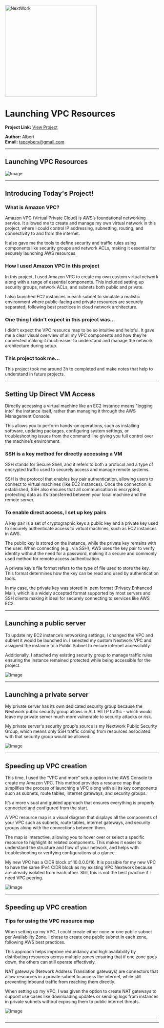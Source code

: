 <img src="https://cdn.prod.website-files.com/677c400686e724409a5a7409/6790ad949cf622dc8dcd9fe4_nextwork-logo-leather.svg" alt="NextWork" width="300" />

# Launching VPC Resources

**Project Link:** [View Project](http://learn.nextwork.org/projects/aws-networks-ec2)

**Author:** Albert  
**Email:** tapcyberx@gmail.com

---

## Launching VPC Resources

![Image](http://learn.nextwork.org/delighted_indigo_timid_orc/uploads/aws-networks-ec2_8ee57662)

---

## Introducing Today's Project!

### What is Amazon VPC?

Amazon VPC (Virtual Private Cloud) is AWS’s foundational networking service. It allowed me to create and manage my own virtual network in this project, where I could control IP addressing, subnetting, routing, and connectivity to and from the internet.

It also gave me the tools to define security and traffic rules using components like security groups and network ACLs, making it essential for securely launching AWS resources.



### How I used Amazon VPC in this project

In this project, I used Amazon VPC to create my own custom virtual network along with a range of essential components. This included setting up security groups, network ACLs, and subnets both public and private.

I also launched EC2 instances in each subnet to simulate a realistic environment where public-facing and private resources are securely separated, following best practices in cloud network architecture.



### One thing I didn't expect in this project was...

I didn’t expect the VPC resource map to be so intuitive and helpful. It gave me a clear visual overview of all my VPC components and how they’re connected making it much easier to understand and manage the network architecture during setup.

### This project took me...

This project took me around 3h to completed and make notes that help to understand in future projects.

---

## Setting Up Direct VM Access

Directly accessing a virtual machine like an EC2 instance means "logging into" the instance itself, rather than managing it through the AWS Management Console.

This allows you to perform hands-on operations, such as installing software, updating packages, configuring system settings, or troubleshooting issues from the command line giving you full control over the machine’s environment.


### SSH is a key method for directly accessing a VM

SSH stands for Secure Shell, and it refers to both a protocol and a type of encrypted traffic used to securely access and manage remote systems.

SSH is the protocol that enables key pair authentication, allowing users to connect to virtual machines (like EC2 instances). Once the connection is established, SSH also ensures that all communication is encrypted, protecting data as it’s transferred between your local machine and the remote server.



### To enable direct access, I set up key pairs

A key pair is a set of cryptographic keys a public key and a private key used to securely authenticate access to virtual machines, such as EC2 instances in AWS.

The public key is stored on the instance, while the private key remains with the user. When connecting (e.g., via SSH), AWS uses the key pair to verify identity without the need for a password, making it a secure and commonly used method for remote access authentication.

A private key's file format refers to the type of file used to store the key. This format determines how the key can be read and used by authentication tools.

In my case, the private key was stored in .pem format (Privacy Enhanced Mail), which is a widely accepted format supported by most servers and SSH clients making it ideal for securely connecting to services like AWS EC2.



---

## Launching a public server

To update my EC2 instance’s networking settings, I changed the VPC and subnet it would be launched in. I selected my custom Nextwork VPC and assigned the instance to a Public Subnet to ensure internet accessibility.

Additionally, I attached my existing security group to manage traffic rules ensuring the instance remained protected while being accessible for the project.



![Image](http://learn.nextwork.org/delighted_indigo_timid_orc/uploads/aws-networks-ec2_88727bef)

---

## Launching a private server

My private server has its own dedicated security group because the Nextwork public security group allows in ALL HTTP traffic - which would leave my private server much more vulnerable to security attacks or risk.

My private server's security group's source is my Nextwork Public Security Group, which means only SSH traffic coming from resources associated with that security group would be allowed.



![Image](http://learn.nextwork.org/delighted_indigo_timid_orc/uploads/aws-networks-ec2_4a9e8014)

---

## Speeding up VPC creation

This time, I used the “VPC and more” setup option in the AWS Console to create my Amazon VPC. This method provides a resource map that simplifies the process of launching a VPC along with all its key components such as subnets, route tables, internet gateways, and security groups.

It’s a more visual and guided approach that ensures everything is properly connected and configured from the start.

A VPC resource map is a visual diagram that displays all the components of your VPC such as subnets, route tables, internet gateways, and security groups along with the connections between them.

The map is interactive, allowing you to hover over or select a specific resource to highlight its related components. This makes it easier to understand the structure and flow of your network, and helps with troubleshooting or verifying configurations at a glance.



My new VPC has a CIDR block of 10.0.0.0/16. It is possible for my new VPC to have the same IPv4 CIDR block as my existing VPC Nextwork because are already isolated from each other. Still, this is not the best practice if I need VPC peering.



![Image](http://learn.nextwork.org/delighted_indigo_timid_orc/uploads/aws-networks-ec2_1cbb1b88)

---

## Speeding up VPC creation

### Tips for using the VPC resource map

When setting up my VPC, I could create either none or one public subnet per Availability Zone. I chose to create one public subnet in each zone, following AWS best practices.

This approach helps improve redundancy and high availability by distributing resources across multiple zones ensuring that if one zone goes down, the others can still operate effectively.




NAT gateways (Network Address Translation gateways) are connectors that allow resources in a private subnet to access the internet, while still preventing inbound traffic from reaching them directly.

When setting up my VPC, I was given the option to create NAT gateways to support use cases like downloading updates or sending logs from instances in private subnets without exposing them to public internet threats.


![Image](http://learn.nextwork.org/delighted_indigo_timid_orc/uploads/aws-networks-ec2_8ee57662)

---

---
